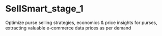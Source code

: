 # SellSmart_stage_1
Optimize purse selling strategies, economics &amp; price insights for purses, extracting valuable e-commerce data
prices as per demand

